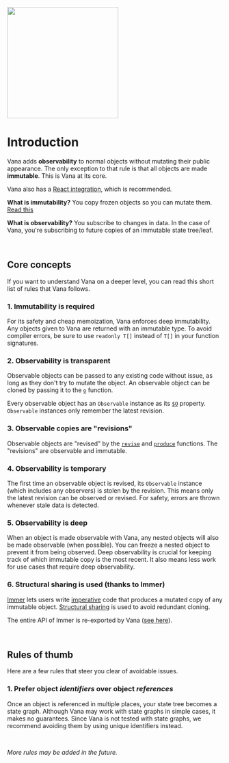 <img src="https://github.com/alloc/vana/raw/master/logo.png" width="260" />

# Introduction

Vana adds **observability** to normal objects without mutating their public
appearance. The only exception to that rule is that all objects are made
**immutable**. This is Vana at its core.

Vana also has a [React integration][react], which is recommended.

[react]: ../src/react

**What is immutability?** You copy frozen objects so you can mutate them. [Read
this](https://benmccormick.org/2016/06/04/what-are-mutable-and-immutable-data-structures-2)

**What is observability?** You subscribe to changes in data. In the case of
Vana, you're subscribing to future copies of an immutable state tree/leaf.

&nbsp;

## Core concepts

If you want to understand Vana on a deeper level, you can read this short list
of rules that Vana follows.

### 1. Immutability is required

For its safety and cheap memoization, Vana enforces deep immutability. Any
objects given to Vana are returned with an immutable type. To avoid compiler
errors, be sure to use `readonly T[]` instead of `T[]` in your function
signatures.

### 2. Observability is transparent

Observable objects can be passed to any existing code without issue, as long as
they don't try to mutate the object. An observable object can be cloned by
passing it to the
[`o`](https://github.com/alloc/vana/blob/0af1f63b29b3c2434b11d5f014282fc07a2b95e7/src/core/o.ts#L18-L46)
function.

Every observable object has an `Observable` instance as its
[`$O`](https://github.com/alloc/vana/blob/0af1f63b29b3c2434b11d5f014282fc07a2b95e7/src/shared/symbols.ts#L1-L2)
property. `Observable` instances only remember the latest revision.

### 3. Observable copies are "revisions"

Observable objects are "revised" by the [`revise`][revise] and [`produce`][produce] functions.
The "revisions" are observable and immutable.

[revise]: https://github.com/alloc/vana/blob/0af1f63b29b3c2434b11d5f014282fc07a2b95e7/src/core/revise.ts#L13-L35
[produce]: https://github.com/alloc/vana/blob/0af1f63b29b3c2434b11d5f014282fc07a2b95e7/src/shared/immer.ts#L41

### 4. Observability is temporary

The first time an observable object is revised, its `Observable` instance (which
includes any observers) is stolen by the revision. This means only the latest
revision can be observed or revised. For safety, errors are thrown whenever
stale data is detected.

### 5. Observability is deep

When an object is made observable with Vana, any nested objects will also be
made observable (when possible). You can freeze a nested object to prevent it
from being observed. Deep observability is crucial for keeping track of which
immutable copy is the most recent. It also means less work for use cases that
require deep observability.

### 6. Structural sharing is used (thanks to Immer)

[Immer] lets users write [imperative] code that produces a mutated copy of any
immutable object.
[Structural sharing][ss] is used to avoid redundant cloning.

The entire API of Immer is re-exported by Vana ([see
here][immer-api]).

[immer]: https://github.com/mweststrate/immer
[immer-api]: https://github.com/alloc/vana/blob/97937b7d31c9fe2d56af5d17bf1c02bfde2db300/src/core/index.ts#L32-L33
[imperative]: https://en.wikipedia.org/wiki/Imperative_programming
[ss]: http://raganwald.com/2019/01/14/structural-sharing-and-copy-on-write.html

&nbsp;

## Rules of thumb

Here are a few rules that steer you clear of avoidable issues.

### 1. Prefer object _identifiers_ over object _references_

Once an object is referenced in multiple places, your state tree becomes a
state graph. Although Vana may work with state graphs in simple cases, it makes
no guarantees. Since Vana is not tested with state graphs, we recommend avoiding
them by using unique identifiers instead.

&nbsp;

_More rules may be added in the future._
